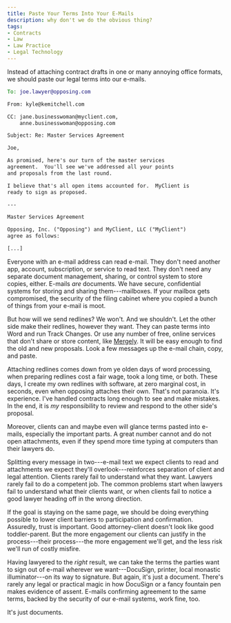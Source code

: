 ```yaml
---
title: Paste Your Terms Into Your E-Mails
description: why don't we do the obvious thing?
tags:
- Contracts
- Law
- Law Practice
- Legal Technology
---
```


Instead of attaching contract drafts in one or many annoying office formats, we should paste our legal terms into our e-mails.

```email
To: joe.lawyer@opposing.com

From: kyle@kemitchell.com

CC: jane.businesswoman@myclient.com,
    anne.businesswoman@opposing.com

Subject: Re: Master Services Agreement

Joe,

As promised, here's our turn of the master services
agreement.  You'll see we've addressed all your points
and proposals from the last round.

I believe that's all open items accounted for.  MyClient is
ready to sign as proposed.

---

Master Services Agreement

Opposing, Inc. ("Opposing") and MyClient, LLC ("MyClient")
agree as follows:

[...]
```

Everyone with an e-mail address can read e-mail.  They don't need another app, account, subscription, or service to read text.  They don't need any separate document management, sharing, or control system to store copies, either.  E-mails _are_ documents.  We have secure, confidential systems for storing and sharing them---mailboxes.  If your mailbox gets compromised, the security of the filing cabinet where you copied a bunch of things from your e-mail is moot.

But how will we send redlines?  We won't.  And we shouldn't.  Let the other side make their redlines, however they want.  They can paste terms into Word and run Track Changes.  Or use any number of free, online services that don't share or store content, like [Mergely](https://mergely.com/editor).  It will be easy enough to find the old and new proposals.  Look a few messages up the e-mail chain, copy, and paste.

Attaching redlines comes down from ye olden days of word processing, when preparing redlines cost a fair wage, took a long time, or both.  These days, I create my own redlines with software, at zero marginal cost, in seconds, even when opposing attaches their own.  That's not paranoia.  It's experience.  I've handled contracts long enough to see and make mistakes.  In the end, it is _my_ responsibility to review and respond to the other side's proposal.

Moreover, clients can and maybe even will glance terms pasted into e-mails, especially the important parts.  A great number cannot and do not open attachments, even if they spend more time typing at computers than their lawyers do.

Splitting every message in two---e-mail text we expect clients to read and attachments we expect they'll overlook---reinforces separation of client and legal attention.  Clients rarely fail to understand what they want.  Lawyers rarely fail to do a competent job.  The common problems start when lawyers fail to understand what their clients want, or when clients fail to notice a good lawyer heading off in the wrong direction.

If the goal is staying on the same page, we should be doing everything possible to lower client barriers to participation and confirmation.  Assuredly, trust is important.  Good attorney-client doesn't look like good toddler-parent.  But the more engagement our clients can justify in the process---their process---the more engagement we'll get, and the less risk we'll run of costly misfire.

Having lawyered to the _right_ result, we can take the terms the parties want to sign out of e-mail wherever we want---DocuSign, printer, local monastic illuminator---on its way to signature.  But again, it's just a document.  There's rarely any legal or practical magic in how DocuSign or a fancy fountain pen makes evidence of assent.  E-mails confirming agreement to the same terms, backed by the security of our e-mail systems, work fine, too.

It's just documents.
